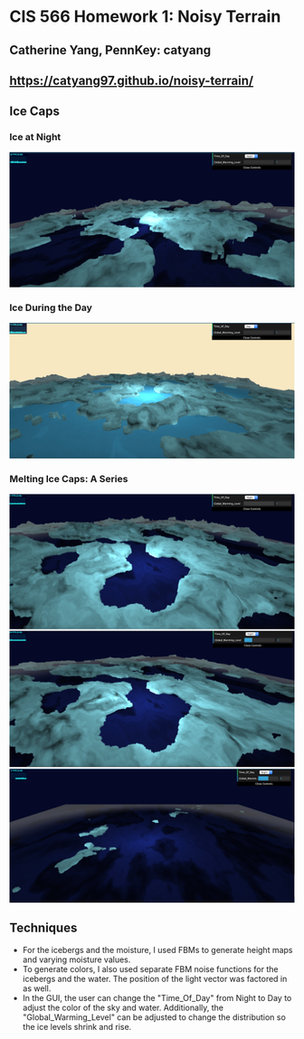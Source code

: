 # CIS 566 Homework 1: Noisy Terrain
## Catherine Yang, PennKey: catyang

## https://catyang97.github.io/noisy-terrain/

## Ice Caps
### Ice at Night
![](img/night.png)

### Ice During the Day
![](img/day.png)

### Melting Ice Caps: A Series
![](img/level1.png) ![](img/level2.png) ![](img/melted.png)


## Techniques
- For the icebergs and the moisture, I used FBMs to generate height maps and varying moisture
values. 
- To generate colors, I also used separate FBM noise functions for the icebergs and the water. The position of the light vector was  factored in as well.
- In the GUI, the user can change the "Time_Of_Day" from Night to Day to adjust the color of the sky and water. Additionally, the "Global_Warming_Level" can be adjusted to change the distribution so the ice levels shrink and rise.
